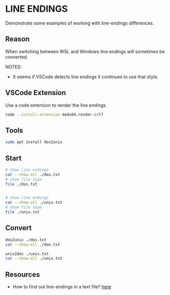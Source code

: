 # LINE ENDINGS

Demonstrate some examples of working with line-endings differences.  

## Reason

When switching between WSL and Windows line endings will sometimes be converted.  

NOTES:

* It seems if VSCode detects line endings it continues to use that style.  

## VSCode Extension

Use a code extension to render the line endings.  

```sh
code --install-extension medo64.render-crlf
```

## Tools

```sh
sudo apt install dos2unix
```

## Start

```sh
# show line endings
cat --show-all ./dos.txt
# show file type
file ./dos.txt 


# show line endings
cat --show-all ./unix.txt
# show file type
file ./unix.txt 
```

## Convert

```sh
dos2unix ./dos.txt
cat --show-all ./dos.txt 

unix2dos ./unix.txt
cat --show-all ./unix.txt 
```

## Resources

* How to find out line-endings in a text file? [here](https://stackoverflow.com/questions/3569997/how-to-find-out-line-endings-in-a-text-file)  
